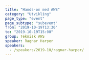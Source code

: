 ```yaml
---
title: "Hands-on med AWS"
category: "Utvikling"
page_type: "event"
page_subtype: "subevent"
from: "2019-10-19T13:30"
to: "2019-10-19T15:00"
group: Teknisk AWS
speaker: Ragnar Harper
speakers:
  - /speakers/2019-10/ragnar-harper/
---
```


